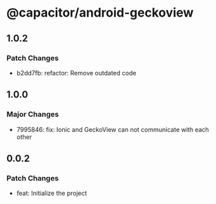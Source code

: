 # @capacitor/android-geckoview

## 1.0.2

### Patch Changes

- b2dd7fb: refactor: Remove outdated code

## 1.0.0

### Major Changes

- 7995846: fix: Ionic and GeckoView can not communicate with each other

## 0.0.2

### Patch Changes

- feat: Initialize the project
